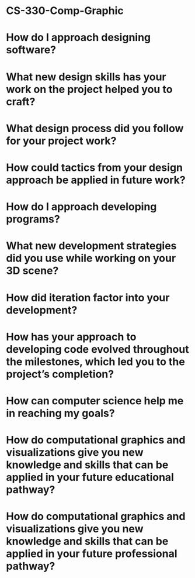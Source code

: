 # CS-330-Comp-Graphic

# How do I approach designing software?
# What new design skills has your work on the project helped you to craft?
# What design process did you follow for your project work?
# How could tactics from your design approach be applied in future work?


# How do I approach developing programs?
# What new development strategies did you use while working on your 3D scene?
# How did iteration factor into your development?
# How has your approach to developing code evolved throughout the milestones, which led you to the project’s completion?


# How can computer science help me in reaching my goals?
# How do computational graphics and visualizations give you new knowledge and skills that can be applied in your future educational pathway?
# How do computational graphics and visualizations give you new knowledge and skills that can be applied in your future professional pathway?
